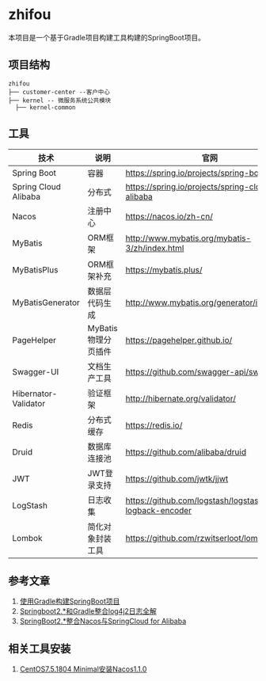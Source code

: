 # zhifou

本项目是一个基于Gradle项目构建工具构建的SpringBoot项目。

## 项目结构

```
zhifou
├── customer-center --客户中心
├── kernel -- 微服务系统公共模块
  ├── kernel-common 
```

## 工具

| 技术                 | 说明                | 官网                                                 |
| -------------------- | ------------------- | ---------------------------------------------------- |
| Spring Boot          | 容器                | https://spring.io/projects/spring-boot               |
| Spring Cloud Alibaba | 分布式              | https://spring.io/projects/spring-cloud-alibaba      |
| Nacos                | 注册中心            | https://nacos.io/zh-cn/                              |
| MyBatis              | ORM框架             | http://www.mybatis.org/mybatis-3/zh/index.html       |
| MyBatisPlus          | ORM框架补充         | https://mybatis.plus/                                |
| MyBatisGenerator     | 数据层代码生成      | http://www.mybatis.org/generator/index.html          |
| PageHelper           | MyBatis物理分页插件 | https://pagehelper.github.io/                        |
| Swagger-UI           | 文档生产工具        | https://github.com/swagger-api/swagger-ui            |
| Hibernator-Validator | 验证框架            | http://hibernate.org/validator/                      |
| Redis                | 分布式缓存          | https://redis.io/                                    |
| Druid                | 数据库连接池        | https://github.com/alibaba/druid                     |
| JWT                  | JWT登录支持         | https://github.com/jwtk/jjwt                         |
| LogStash             | 日志收集            | https://github.com/logstash/logstash-logback-encoder |
| Lombok               | 简化对象封装工具    | https://github.com/rzwitserloot/lombok               |

## 参考文章

1. [使用Gradle构建SpringBoot项目](https://mp.weixin.qq.com/s/riZLDXidJr7qJXH0wuTglw)
2. [Springboot2.*和Gradle整合log4j2日志全解](https://mp.weixin.qq.com/s/dk02GcCfNizYEkGwsS353A)
3. [SpringBoot2.*整合Nacos与SpringCloud for Alibaba](https://mp.weixin.qq.com/s/Y0wnC3YtDMweHsc3vvnPKQ)

## 相关工具安装

1. [CentOS7.5.1804 Minimal安装Nacos1.1.0](https://mp.weixin.qq.com/s/1nubUn3pZImVVHPpc85qzw)